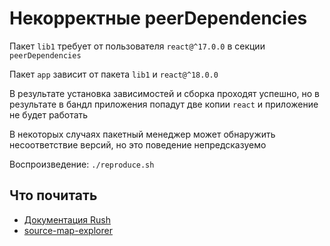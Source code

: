 # Некорректные peerDependencies

Пакет `lib1` требует от пользователя `react@^17.0.0` в секции `peerDependencies`

Пакет `app` зависит от пакета `lib1` и `react@^18.0.0`

В результате установка зависимостей и сборка проходят успешно, но в результате в бандл приложения попадут две копии `react` и приложение не будет работать

В некоторых случаях пакетный менеджер может обнаружить несоответствие версий, но это поведение непредсказуемо

Воспроизведение: `./reproduce.sh`

## Что почитать

- [Документация Rush](https://rushjs.io/pages/advanced/npm_doppelgangers/)
- [source-map-explorer](https://github.com/danvk/source-map-explorer)

